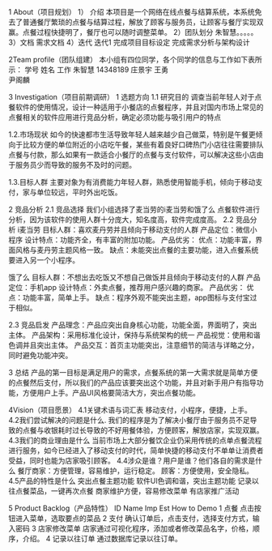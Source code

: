 1 About（项目规划）
1）	介绍
本项目是一个网络在线点餐与结算系统，本系统免去了普通餐厅繁琐的点餐与结算过程，解放了顾客与服务员，让顾客与餐厅实现双赢。点餐过程快捷明了，餐厅也可以随时调整菜单。
2）团队划分
	朱智慧。。。。。
3）文档
	需求文档
4）迭代
迭代1
完成项目目标设定
完成需求分析与架构设计








2Team profile（团队组建）
本小组有四位同学，各个同学的信息与工作如下表所示：
学号	姓名	工作
	朱智慧	
14348189	庄景宇	
	王勇	
	尹阁麟	


3 Investigation（项目前期调研）
1 选题方向
1.1 研究目的
调查当前年轻人对于点餐软件的使用情况，设计一种适用于小餐店的点餐程序，并且对国内市场上常见的点餐相关的软件应用进行竞品分析，确定必须功能与吸引用户的特点

1.2.市场现状
如今的快速都市生活导致年轻人越来越少自己做菜，特别是午餐更倾向于比较方便的单位附近的小店吃午餐，某些有着良好口碑热门小店往往需要排队点餐与付款，那么如果有一款适合小餐厅的点餐与支付软件，可以解决这些小店由于服务员少而导致的服务不及时的问题。

1.3.目标人群
主要对象为有消费能力年轻人群，熟悉使用智能手机，倾向于移动支付，家与单位较远，平时外出吃饭。

2 竞品分析
2.1 竞品选择
我们小组选择了麦当劳的i麦当劳和饿了么
点餐软件进行分析，因为该软件的使用人群十分庞大，知名度高，软件完成度高。
2.2 竞品分析
i麦当劳
目标人群：喜欢麦丹劳并且倾向于移动支付的人群
产品定位：微信小程序
设计特点：功能齐全，有丰富的附加功能。 
产品优劣：
优点：功能丰富，界面风格与麦丹劳主题风格一致。
缺点：未能突出点餐的主要功能，进入点餐系统要进入另一个小程序。

饿了么
目标人群：不想出去吃饭又不想自己做饭并且倾向于移动支付的人群
产品定位：手机app
设计特点：外卖点餐，推荐用户感兴趣的商家。
产品优劣：
优点：功能丰富，简单上手。
缺点：程序外观不能突出主题，app图标与支付宝过于相似。

2.3 竞品启发
产品理念：产品应突出自身核心功能，功能全面，界面明了，突出主体。
产品架构：采用标准化设计，保持与系统架构的统一
产品视觉：使用和谐色调并且突出主体。
产品交互：首页主功能突出，注意细节的简洁与详略之分，同时避免功能冲突。


3 总结
产品的第一目标是满足用户的需求，点餐系统的第一大需求就是简单方便的点餐然后支付，所以我们的产品应该要突出这个功能，并且对新手用户有指导功能，方便用户上手。产品UI风格要简洁大方，突出点餐功能。








4Vision（项目愿景）
4.1关键术语与词汇表
	移动支付，小程序，便捷，上手。
4.2我们尝试解决的问题是什么.
	我们的程序是为了解决小餐厅由于服务员不足导致的点餐与收银耗时过长导致的不好用餐体验，方便顾客，解放店家，实现双赢。
4.3我们的商业理由是什么
	当前市场上大部分餐饮企业仍采用传统的点单点餐流程进行服务，如今已经进入了移动支付的时代，简单快捷的移动支付不单单让消费者受益，同时也能为店家吸引顾客。
4.4涉众是谁？用户是谁？他们各自的需求是什么
	餐厅商家：方便管理，容易维护，运行稳定。
	顾客：方便使用，安全隐私。
4.5产品的特性是什么
	突出点餐主题功能
	软件UI色调和谐，突出主题功能
	记录以往点餐菜品，一键再次点餐
	商家维护方便，容易修改菜单
	有店家推广活动


5 Product Backlog（产品特性）
ID	Name	Imp	Est	How to Demo
1	点餐			点击按钮进入菜单，选取要点的菜品
2	支付			确认订单后，点击支付，选择支付方式，输入密码
3	店家修改菜单			店家通过可视化程序，添加或者修改菜品名字，价格，顺序，介绍。
4	记录以往订单			通过数据库记录以往订单。



























